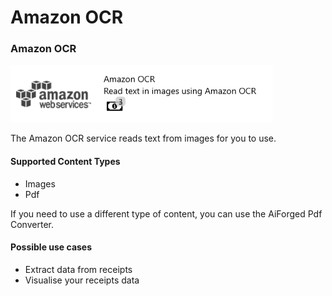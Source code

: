 # Amazon OCR

### Amazon OCR

![](../.gitbook/assets/42.png)

The Amazon OCR service reads text from images for you to use.

####  Supported Content Types

* Images
* Pdf

If you need to use a different type of content, you can use the AiForged Pdf Converter.

#### Possible use cases

* Extract data from receipts
* Visualise your receipts data

